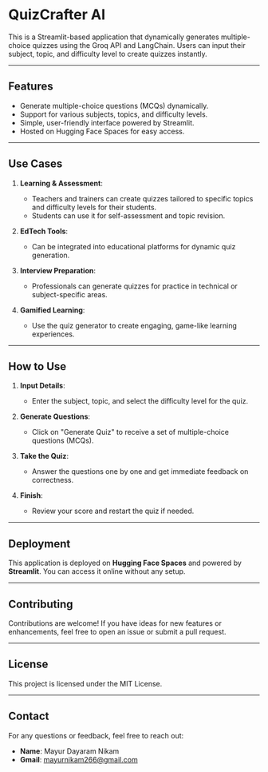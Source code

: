 # QuizCrafter AI

This is a Streamlit-based application that dynamically generates multiple-choice quizzes using the Groq API and LangChain. Users can input their subject, topic, and difficulty level to create quizzes instantly.

---

## Features

- Generate multiple-choice questions (MCQs) dynamically.
- Support for various subjects, topics, and difficulty levels.
- Simple, user-friendly interface powered by Streamlit.
- Hosted on Hugging Face Spaces for easy access.

---

## Use Cases

1. **Learning & Assessment**: 
   - Teachers and trainers can create quizzes tailored to specific topics and difficulty levels for their students.
   - Students can use it for self-assessment and topic revision.

2. **EdTech Tools**:
   - Can be integrated into educational platforms for dynamic quiz generation.
   
3. **Interview Preparation**:
   - Professionals can generate quizzes for practice in technical or subject-specific areas.

4. **Gamified Learning**:
   - Use the quiz generator to create engaging, game-like learning experiences.

---

## How to Use

1. **Input Details**: 
   - Enter the subject, topic, and select the difficulty level for the quiz.
   
2. **Generate Questions**:
   - Click on "Generate Quiz" to receive a set of multiple-choice questions (MCQs).

3. **Take the Quiz**:
   - Answer the questions one by one and get immediate feedback on correctness.

4. **Finish**:
   - Review your score and restart the quiz if needed.

---

## Deployment

This application is deployed on **Hugging Face Spaces** and powered by **Streamlit**. You can access it online without any setup.

---

## Contributing

Contributions are welcome! If you have ideas for new features or enhancements, feel free to open an issue or submit a pull request.

---

## License

This project is licensed under the MIT License.

---

## Contact

For any questions or feedback, feel free to reach out:

- **Name**: Mayur Dayaram Nikam
- **Gmail**: mayurnikam266@gmail.com
